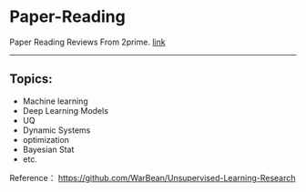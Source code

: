 # Paper-Reading
Paper Reading Reviews From 2prime. <a href="http://about.2prime.cn">link</a>

<hr/>

## Topics:
- Machine learning
- Deep Learning Models
- UQ
- Dynamic Systems
- optimization
- Bayesian Stat
- etc.


Reference：
https://github.com/WarBean/Unsupervised-Learning-Research
